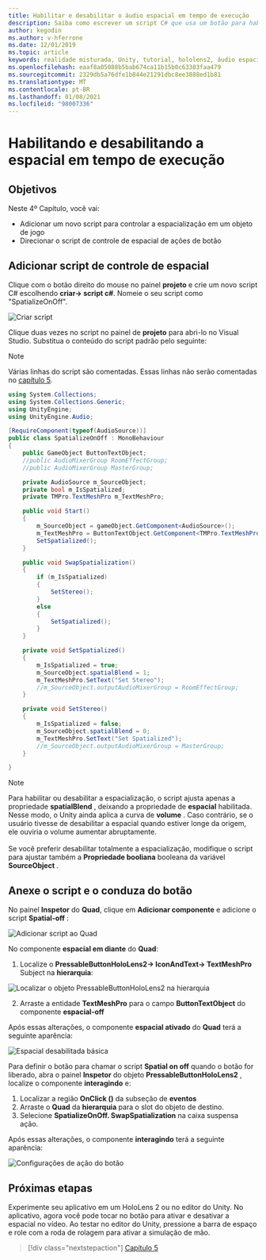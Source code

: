 ```yaml
---
title: Habilitar e desabilitar o áudio espacial em tempo de execução
description: Saiba como escrever um script C# que usa um botão para habilitar e desabilitar a espacial de áudio em tempo de execução.
author: kegodin
ms.author: v-hferrone
ms.date: 12/01/2019
ms.topic: article
keywords: realidade misturada, Unity, tutorial, hololens2, áudio espacial, MRTK, kit de ferramentas de realidade mista, UWP, Windows 10, HRTF, função de transferência relacionada ao cabeçalho, reverberação, Microsoft Spatializer
ms.openlocfilehash: eaaf8a05088b5bab674ca11b15b0c63383faa479
ms.sourcegitcommit: 2329db5a76dfe1b844e21291dbc8ee3888ed1b81
ms.translationtype: MT
ms.contentlocale: pt-BR
ms.lasthandoff: 01/08/2021
ms.locfileid: "98007336"
---
```

# <a name="enabling-and-disabling-spatialization-at-run-time"></a>Habilitando e desabilitando a espacial em tempo de execução

## <a name="objectives"></a>Objetivos

Neste 4º Capítulo, você vai:
* Adicionar um novo script para controlar a espacialização em um objeto de jogo
* Direcionar o script de controle de espacial de ações de botão

## <a name="add-spatialization-control-script"></a>Adicionar script de controle de espacial

Clique com o botão direito do mouse no painel **projeto** e crie um novo script C# escolhendo **criar-> script c#**. Nomeie o seu script como "SpatializeOnOff".

![Criar script](images/spatial-audio/create-script.png)

Clique duas vezes no script no painel de **projeto** para abri-lo no Visual Studio. Substitua o conteúdo do script padrão pelo seguinte:

> [!NOTE]
> Várias linhas do script são comentadas. Essas linhas não serão comentadas no [capítulo 5](unity-spatial-audio-ch5.md).

```c#
using System.Collections;
using System.Collections.Generic;
using UnityEngine;
using UnityEngine.Audio;

[RequireComponent(typeof(AudioSource))]
public class SpatializeOnOff : MonoBehaviour
{
    public GameObject ButtonTextObject;
    //public AudioMixerGroup RoomEffectGroup;
    //public AudioMixerGroup MasterGroup;

    private AudioSource m_SourceObject;
    private bool m_IsSpatialized;
    private TMPro.TextMeshPro m_TextMeshPro;

    public void Start()
    {
        m_SourceObject = gameObject.GetComponent<AudioSource>();
        m_TextMeshPro = ButtonTextObject.GetComponent<TMPro.TextMeshPro>();
        SetSpatialized();
    }

    public void SwapSpatialization()
    {
        if (m_IsSpatialized)
        {
            SetStereo();
        }
        else
        {
            SetSpatialized();
        }
    }

    private void SetSpatialized()
    {
        m_IsSpatialized = true;
        m_SourceObject.spatialBlend = 1;
        m_TextMeshPro.SetText("Set Stereo");
        //m_SourceObject.outputAudioMixerGroup = RoomEffectGroup;
    }

    private void SetStereo()
    {
        m_IsSpatialized = false;
        m_SourceObject.spatialBlend = 0;
        m_TextMeshPro.SetText("Set Spatialized");
        //m_SourceObject.outputAudioMixerGroup = MasterGroup;
    }

}
```

> [!NOTE]
> Para habilitar ou desabilitar a espacialização, o script ajusta apenas a propriedade **spatialBlend** , deixando a propriedade de **espacial** habilitada. Nesse modo, o Unity ainda aplica a curva de **volume** . Caso contrário, se o usuário tivesse de desabilitar a espacial quando estiver longe da origem, ele ouviria o volume aumentar abruptamente. <br> <br>
> Se você preferir desabilitar totalmente a espacialização, modifique o script para ajustar também a **Propriedade booliana** booleana da variável **SourceObject** .

## <a name="attach-your-script-and-drive-it-from-the-button"></a>Anexe o script e o conduza do botão

No painel **Inspetor** do **Quad**, clique em **Adicionar componente** e adicione o script **Spatial-off** :

![Adicionar script ao Quad](images/spatial-audio/add-script-to-quad.png)

No componente **espacial em diante** do **Quad**:
1. Localize o **PressableButtonHoloLens2-> IconAndText-> TextMeshPro** Subject na **hierarquia**:

![Localizar o objeto PressableButtonHoloLens2 na hierarquia](images/spatial-audio/pressable-button-object.png)

2. Arraste a entidade **TextMeshPro** para o campo **ButtonTextObject** do componente **espacial-off**

Após essas alterações, o componente **espacial ativado** do **Quad** terá a seguinte aparência:

![Espacial desabilitada básica](images/spatial-audio/spatialize-on-off-basic.png)

Para definir o botão para chamar o script **Spatial on off** quando o botão for liberado, abra o painel **Inspetor** do objeto **PressableButtonHoloLens2** , localize o componente **interagindo** e:
1. Localizar a região **OnClick ()** da subseção de **eventos**
2. Arraste o **Quad** da **hierarquia** para o slot do objeto de destino.
3. Selecione **SpatializeOnOff. SwapSpatialization** na caixa suspensa ação.

Após essas alterações, o componente **interagindo** terá a seguinte aparência:

![Configurações de ação do botão](images/spatial-audio/button-action-settings.png)

## <a name="next-steps"></a>Próximas etapas

Experimente seu aplicativo em um HoloLens 2 ou no editor do Unity. No aplicativo, agora você pode tocar no botão para ativar e desativar a espacial no vídeo. Ao testar no editor do Unity, pressione a barra de espaço e role com a roda de rolagem para ativar a simulação de mão. 

> [!div class="nextstepaction"]
> [Capítulo 5](unity-spatial-audio-ch5.md) 

